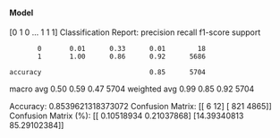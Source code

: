 #### Model
[0 1 0 ... 1 1 1]
Classification Report:
              precision    recall  f1-score   support

           0       0.01      0.33      0.01        18
           1       1.00      0.86      0.92      5686

    accuracy                           0.85      5704
   macro avg       0.50      0.59      0.47      5704
weighted avg       0.99      0.85      0.92      5704

Accuracy: 0.8539621318373072
Confusion Matrix:
[[   6   12]
 [ 821 4865]]
Confusion Matrix (%):
[[ 0.10518934  0.21037868]
 [14.39340813 85.29102384]]
